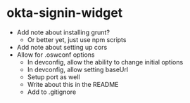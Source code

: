 # okta-signin-widget

- Add note about installing grunt?
  - Or better yet, just use npm scripts
- Add note about setting up cors
- Allow for .oswconf options
  - In devconfig, allow the ability to change initial options
  - In devconfig, allow setting baseUrl
  - Setup port as well
  - Write about this in the README
  - Add to .gitignore

